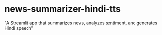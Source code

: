 # news-summarizer-hindi-tts
"A Streamlit app that summarizes news, analyzes sentiment, and generates Hindi speech"

